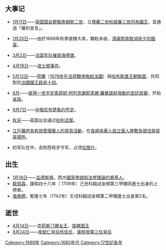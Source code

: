 ## 大事记

  - [1月11日](../Page/1月11日.md "wikilink")——[英国](../Page/英国.md "wikilink")[国会罷黜](../Page/国会.md "wikilink")[詹姆斯二世](../Page/詹姆斯二世_\(英国\).md "wikilink")，立[瑪麗二世和](../Page/瑪麗二世.md "wikilink")[威廉三世同為國王](../Page/威廉三世_\(英格蘭\).md "wikilink")，並通過「權利宣言」。

  - [1月20日](../Page/1月20日.md "wikilink")——由於1688年秋季直隸大旱，顆粒未收，[清](../Page/清朝.md "wikilink")[康熙帝取消除夕的國宴](../Page/康熙帝.md "wikilink")。

  - [3月2日](../Page/3月2日.md "wikilink")——[法国](../Page/法国.md "wikilink")[军队摧毁](../Page/武装力量.md "wikilink")[海德堡](../Page/海德堡.md "wikilink")。

  - [4月18日](../Page/4月18日.md "wikilink")——[波士顿事件](../Page/1689年波士顿起义.md "wikilink")。

  - [5月12日](../Page/5月12日.md "wikilink")——[荷蘭](../Page/荷蘭.md "wikilink")（[1678年在](../Page/1678年.md "wikilink")[法荷戰爭敗給](../Page/法荷戰爭.md "wikilink")[法國](../Page/法國.md "wikilink")）與[哈布斯堡王朝聯盟](../Page/哈布斯堡王朝.md "wikilink")，共同對抗[法國國王](../Page/法國國王.md "wikilink")[路易十四](../Page/路易十四.md "wikilink")。

  - [8月](../Page/8月.md "wikilink")——[彼得一世平定](../Page/彼得大帝.md "wikilink")[索菲婭·阿列克謝耶芙娜·羅曼諾娃發動的宮廷政變](../Page/索菲婭·阿列克謝耶芙娜·羅曼諾娃.md "wikilink")，开始[亲政](../Page/亲政.md "wikilink")。

  - [9月7日](../Page/9月7日.md "wikilink")——[中俄尼布楚条约签定](../Page/尼布楚條約.md "wikilink")。

  - [秋天](../Page/秋天.md "wikilink")——英国议会通过[权利法案](../Page/1689年权利法案.md "wikilink")。

  - [江戶幕府為有效管理](../Page/江戶幕府.md "wikilink")[華人的貿易活動](../Page/華人.md "wikilink")，在[長崎為](../Page/長崎縣.md "wikilink")[華人設立](../Page/華人.md "wikilink")[唐人屋敷為居住與貿易場所](../Page/唐人屋敷.md "wikilink")。

  - 的军队在中，击败西班牙守军，占领[拉腊什](../Page/拉腊什.md "wikilink")。

## 出生

  - [1月18日](../Page/1月18日.md "wikilink")——[孟德斯鳩](../Page/孟德斯鳩.md "wikilink")，西方[國家學說和](../Page/國家.md "wikilink")[法學理論的奠基人](../Page/法學.md "wikilink")。
  - [龍爲霖](../Page/龍爲霖.md "wikilink")，康熙四十八年（ 1709年）己丑科殿試金榜第三甲賜同進士出身的上榜者。
  - [張泰開](../Page/張泰開.md "wikilink")，乾隆七年（1742年）壬戌科殿試金榜第二甲賜進士出身第2名。

## 逝世

  - [4月14日](../Page/4月14日.md "wikilink")——[克莉斯汀娜女王](../Page/克莉斯汀娜\(瑞典\).md "wikilink")，[瑞典](../Page/瑞典.md "wikilink")[国王](../Page/君主.md "wikilink")
  - [8月24日](../Page/8月24日.md "wikilink")——[孝懿仁皇后佟佳氏](../Page/孝懿仁皇后.md "wikilink")，[康熙帝第三任皇后](../Page/康熙帝.md "wikilink")

[Category:1689年](https://zh.wikipedia.org/wiki/Category:1689年 "wikilink")
[Category:1680年代](https://zh.wikipedia.org/wiki/Category:1680年代 "wikilink")
[Category:17世纪各年](https://zh.wikipedia.org/wiki/Category:17世纪各年 "wikilink")